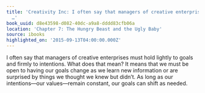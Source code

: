 ```yaml
---
title: 'Creativity Inc: I often say that managers of creative enterprises must hold
  …'
book_uuid: d8e43598-d082-40dc-a9a8-dddd83cfb06a
location: 'Chapter 7: The Hungry Beast and the Ugly Baby'
source: ibooks
highlighted_on: '2015-09-13T04:00:00.000Z'
---
```


I often say that managers of creative enterprises must hold lightly to goals and firmly to intentions. What does that mean? It means that we must be open to having our goals change as we learn new information or are surprised by things we thought we knew but didn’t. As long as our intentions—our values—remain constant, our goals can shift as needed.